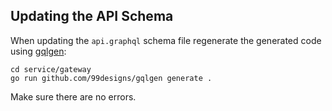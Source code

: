 ## Updating the API Schema

When updating the `api.graphql` schema file regenerate the generated code using [gqlgen](https://gqlgen.com/getting-started/):
```
cd service/gateway 
go run github.com/99designs/gqlgen generate .
```
Make sure there are no errors.
